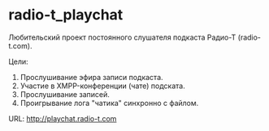 radio-t_playchat
================

Любительский проект постоянного слушателя подкаста Радио-Т (radio-t.com). 

Цели:
1. Прослушивание эфира записи подкаста.
2. Участие в XMPP-конференции (чате) подската.
3. Прослушивание записей.
4. Проигрывание лога "чатика" синхронно с файлом.

URL: http://playchat.radio-t.com